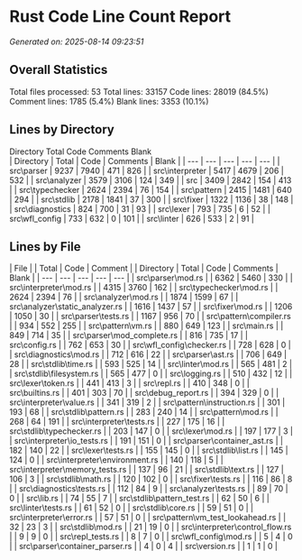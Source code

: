 # Rust Code Line Count Report
*Generated on: 2025-08-14 09:23:51*


## Overall Statistics
Total files processed: 53
Total lines: 33157
Code lines: 28019 (84.5%)
Comment lines: 1785 (5.4%)
Blank lines: 3353 (10.1%)

## Lines by Directory
Directory                                Total      Code       Comments   Blank     
| Directory | Total | Code | Comments | Blank |
| --- | --- | --- | --- | --- |
| src\parser | 9237 | 7940 | 471 | 826 |
| src\interpreter | 5417 | 4679 | 206 | 532 |
| src\analyzer | 3579 | 3106 | 124 | 349 |
| src | 3409 | 2842 | 154 | 413 |
| src\typechecker | 2624 | 2394 | 76 | 154 |
| src\pattern | 2415 | 1481 | 640 | 294 |
| src\stdlib | 2178 | 1841 | 37 | 300 |
| src\fixer | 1322 | 1136 | 38 | 148 |
| src\diagnostics | 824 | 700 | 31 | 93 |
| src\lexer | 793 | 735 | 6 | 52 |
| src\wfl_config | 733 | 632 | 0 | 101 |
| src\linter | 626 | 533 | 2 | 91 |

## Lines by File
| File |  | Total | Code | Comment |
| Directory | Total | Code | Comments | Blank |
| --- | --- | --- | --- | --- |
| src\parser\mod.rs |  | 6362 | 5460 | 330 |
| src\interpreter\mod.rs |  | 4315 | 3760 | 162 |
| src\typechecker\mod.rs |  | 2624 | 2394 | 76 |
| src\analyzer\mod.rs |  | 1874 | 1599 | 67 |
| src\analyzer\static_analyzer.rs |  | 1616 | 1437 | 57 |
| src\fixer\mod.rs |  | 1206 | 1050 | 30 |
| src\parser\tests.rs |  | 1167 | 956 | 70 |
| src\pattern\compiler.rs |  | 934 | 552 | 255 |
| src\pattern\vm.rs |  | 880 | 649 | 123 |
| src\main.rs |  | 849 | 714 | 35 |
| src\parser\mod_complete.rs |  | 816 | 735 | 17 |
| src\config.rs |  | 762 | 653 | 30 |
| src\wfl_config\checker.rs |  | 728 | 628 | 0 |
| src\diagnostics\mod.rs |  | 712 | 616 | 22 |
| src\parser\ast.rs |  | 706 | 649 | 28 |
| src\stdlib\time.rs |  | 593 | 525 | 14 |
| src\linter\mod.rs |  | 565 | 481 | 2 |
| src\stdlib\filesystem.rs |  | 565 | 477 | 0 |
| src\logging.rs |  | 510 | 432 | 12 |
| src\lexer\token.rs |  | 441 | 413 | 3 |
| src\repl.rs |  | 410 | 348 | 0 |
| src\builtins.rs |  | 401 | 303 | 70 |
| src\debug_report.rs |  | 394 | 329 | 0 |
| src\interpreter\value.rs |  | 341 | 319 | 2 |
| src\pattern\instruction.rs |  | 301 | 193 | 68 |
| src\stdlib\pattern.rs |  | 283 | 240 | 14 |
| src\pattern\mod.rs |  | 268 | 64 | 191 |
| src\interpreter\tests.rs |  | 227 | 175 | 16 |
| src\stdlib\typechecker.rs |  | 203 | 147 | 0 |
| src\lexer\mod.rs |  | 197 | 177 | 3 |
| src\interpreter\io_tests.rs |  | 191 | 151 | 0 |
| src\parser\container_ast.rs |  | 182 | 140 | 22 |
| src\lexer\tests.rs |  | 155 | 145 | 0 |
| src\stdlib\list.rs |  | 145 | 124 | 0 |
| src\interpreter\environment.rs |  | 140 | 118 | 5 |
| src\interpreter\memory_tests.rs |  | 137 | 96 | 21 |
| src\stdlib\text.rs |  | 127 | 106 | 3 |
| src\stdlib\math.rs |  | 120 | 102 | 0 |
| src\fixer\tests.rs |  | 116 | 86 | 8 |
| src\diagnostics\tests.rs |  | 112 | 84 | 9 |
| src\analyzer\tests.rs |  | 89 | 70 | 0 |
| src\lib.rs |  | 74 | 55 | 7 |
| src\stdlib\pattern_test.rs |  | 62 | 50 | 6 |
| src\linter\tests.rs |  | 61 | 52 | 0 |
| src\stdlib\core.rs |  | 59 | 51 | 0 |
| src\interpreter\error.rs |  | 57 | 51 | 0 |
| src\pattern\vm_test_lookahead.rs |  | 32 | 23 | 3 |
| src\stdlib\mod.rs |  | 21 | 19 | 0 |
| src\interpreter\control_flow.rs |  | 9 | 9 | 0 |
| src\repl_tests.rs |  | 8 | 7 | 0 |
| src\wfl_config\mod.rs |  | 5 | 4 | 0 |
| src\parser\container_parser.rs |  | 4 | 0 | 4 |
| src\version.rs |  | 1 | 1 | 0 |